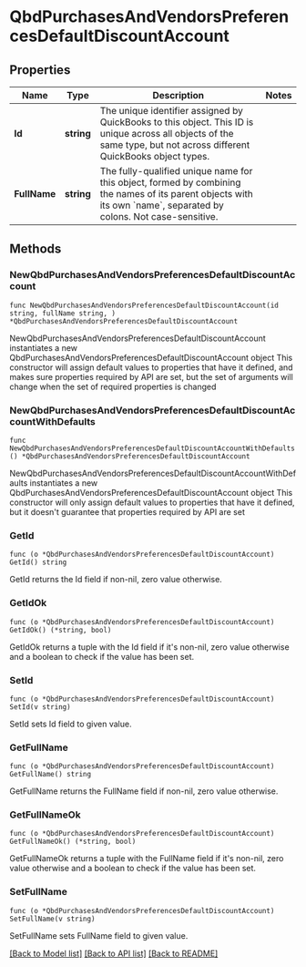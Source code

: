 # QbdPurchasesAndVendorsPreferencesDefaultDiscountAccount

## Properties

Name | Type | Description | Notes
------------ | ------------- | ------------- | -------------
**Id** | **string** | The unique identifier assigned by QuickBooks to this object. This ID is unique across all objects of the same type, but not across different QuickBooks object types. | 
**FullName** | **string** | The fully-qualified unique name for this object, formed by combining the names of its parent objects with its own &#x60;name&#x60;, separated by colons. Not case-sensitive. | 

## Methods

### NewQbdPurchasesAndVendorsPreferencesDefaultDiscountAccount

`func NewQbdPurchasesAndVendorsPreferencesDefaultDiscountAccount(id string, fullName string, ) *QbdPurchasesAndVendorsPreferencesDefaultDiscountAccount`

NewQbdPurchasesAndVendorsPreferencesDefaultDiscountAccount instantiates a new QbdPurchasesAndVendorsPreferencesDefaultDiscountAccount object
This constructor will assign default values to properties that have it defined,
and makes sure properties required by API are set, but the set of arguments
will change when the set of required properties is changed

### NewQbdPurchasesAndVendorsPreferencesDefaultDiscountAccountWithDefaults

`func NewQbdPurchasesAndVendorsPreferencesDefaultDiscountAccountWithDefaults() *QbdPurchasesAndVendorsPreferencesDefaultDiscountAccount`

NewQbdPurchasesAndVendorsPreferencesDefaultDiscountAccountWithDefaults instantiates a new QbdPurchasesAndVendorsPreferencesDefaultDiscountAccount object
This constructor will only assign default values to properties that have it defined,
but it doesn't guarantee that properties required by API are set

### GetId

`func (o *QbdPurchasesAndVendorsPreferencesDefaultDiscountAccount) GetId() string`

GetId returns the Id field if non-nil, zero value otherwise.

### GetIdOk

`func (o *QbdPurchasesAndVendorsPreferencesDefaultDiscountAccount) GetIdOk() (*string, bool)`

GetIdOk returns a tuple with the Id field if it's non-nil, zero value otherwise
and a boolean to check if the value has been set.

### SetId

`func (o *QbdPurchasesAndVendorsPreferencesDefaultDiscountAccount) SetId(v string)`

SetId sets Id field to given value.


### GetFullName

`func (o *QbdPurchasesAndVendorsPreferencesDefaultDiscountAccount) GetFullName() string`

GetFullName returns the FullName field if non-nil, zero value otherwise.

### GetFullNameOk

`func (o *QbdPurchasesAndVendorsPreferencesDefaultDiscountAccount) GetFullNameOk() (*string, bool)`

GetFullNameOk returns a tuple with the FullName field if it's non-nil, zero value otherwise
and a boolean to check if the value has been set.

### SetFullName

`func (o *QbdPurchasesAndVendorsPreferencesDefaultDiscountAccount) SetFullName(v string)`

SetFullName sets FullName field to given value.



[[Back to Model list]](../README.md#documentation-for-models) [[Back to API list]](../README.md#documentation-for-api-endpoints) [[Back to README]](../README.md)


